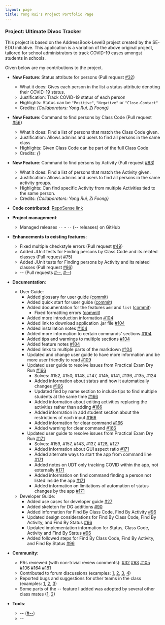 ```yaml
---
layout: page
title: Yong Rui's Project Portfolio Page
---
```


### Project: Ultimate Divoc Tracker

This project is based on the AddressBook-Level3 project created by the SE-EDU initiative. This application is a variation of the above original project, tailored for school administrators to track COVID-19 cases amongst students in schools.

Given below are my contributions to the project.

* **New Feature**: Status attribute for persons (Pull request [\#32](https://github.com/AY2122S2-CS2103T-T12-1/tp/pull/32))
  * What it does: Gives each person in the list a status attribute denoting their COVID-19 status.
  * Justification: Track COVID-19 status of each person
  * Highlights: Status can be `"Positive"`, `"Negative"` or `"Close-Contact"`
  * Credits: *{Collaborators: Yong Rui, Zi Foong}*

* **New Feature**: Command to find persons by Class Code (Pull request [\#56](https://github.com/AY2122S2-CS2103T-T12-1/tp/pull/56))
  * What it does: Find a list of persons that match the Class Code given.
  * Justification: Allows admins and users to find all persons in the same class
  * Highlights: Given Class Code can be part of the full Class Code
  * Credits: *{}*

* **New Feature**: Command to find persons by Activity (Pull request [\#83](https://github.com/AY2122S2-CS2103T-T12-1/tp/pull/83))
  * What it does: Find a list of persons that match the Activity given.
  * Justification: Allows admins and users to find all persons in the same activity groups.
  * Highlights: Can find specific Activity from multiple Activities tied to the same person.
  * Credits: *{Collaborators: Yong Rui, Zi Foong}*

* **Code contributed**: [RepoSense link]()

* **Project management**:
  * Managed releases `--` - `--` (-- releases) on GitHub

* **Enhancements to existing features**:
  * Fixed multiple checkstyle errors (Pull request [\#49](https://github.com/AY2122S2-CS2103T-T12-1/tp/pull/49))
  * Added JUnit tests for Finding persons by Class Code and its related classes (Pull request [\#75](https://github.com/AY2122S2-CS2103T-T12-1/tp/pull/75))
  * Added JUnit tests for Finding persons by Activity and its related classes (Pull request [\#86](https://github.com/AY2122S2-CS2103T-T12-1/tp/pull/86))
  * -- (Pull requests [\#--](), [\#--]())

* **Documentation**:
  * User Guide:
    * Added glossary for user guide ([commit](https://github.com/AY2122S2-CS2103T-T12-1/tp/commit/54c68ab0ecae3cd1a5237a74df7cb7264c24b692))
    * Added quick start for user guide ([commit](https://github.com/AY2122S2-CS2103T-T12-1/tp/commit/54c68ab0ecae3cd1a5237a74df7cb7264c24b692))
    * Added documentation for the features `add` and `list` ([commit](https://github.com/AY2122S2-CS2103T-T12-1/tp/commit/54c68ab0ecae3cd1a5237a74df7cb7264c24b692))
      * Fixed formatting errors ([commit](https://github.com/AY2122S2-CS2103T-T12-1/tp/commit/9bb104d5c2c16abdd577221d100916e6f9f8edc1))
    * Added more introduction information [\#104](https://github.com/AY2122S2-CS2103T-T12-1/tp/pull/104)
    * Added link to download application .jar file [\#104](https://github.com/AY2122S2-CS2103T-T12-1/tp/pull/104)
    * Added installation notes [\#104](https://github.com/AY2122S2-CS2103T-T12-1/tp/pull/104)
    * Added more information to certain commands' sections [\#104](https://github.com/AY2122S2-CS2103T-T12-1/tp/pull/104)
    * Added tips and warnings to multiple sections [\#104](https://github.com/AY2122S2-CS2103T-T12-1/tp/pull/104)
    * Added feature notes [\#104](https://github.com/AY2122S2-CS2103T-T12-1/tp/pull/104)
    * Added links to multiple parts of the markdown [\#104](https://github.com/AY2122S2-CS2103T-T12-1/tp/pull/104)
    * Updated and change user guide to have more information and be more user friendly to read [\#109](https://github.com/AY2122S2-CS2103T-T12-1/tp/pull/109)
    * Updated user guide to resolve issues from Practical Exam Dry Run [\#166](https://github.com/AY2122S2-CS2103T-T12-1/tp/pull/166)
      * Solves: #152, #150, #148, #147, #145, #141, #136, #135, #124
      * Added information about status and how it automatically changes [\#166](https://github.com/AY2122S2-CS2103T-T12-1/tp/pull/166)
      * Updated find by name section to include tips to find multiple students at the same time [\#166](https://github.com/AY2122S2-CS2103T-T12-1/tp/pull/166)
      * Added information about editing activities replacing the activities rather than adding [\#166](https://github.com/AY2122S2-CS2103T-T12-1/tp/pull/166)
      * Added information in add student section about the restrictions of each input [\#166](https://github.com/AY2122S2-CS2103T-T12-1/tp/pull/166)
      * Added information for clear command [\#166](https://github.com/AY2122S2-CS2103T-T12-1/tp/pull/166)
      * Added warning for clear command [\#166](https://github.com/AY2122S2-CS2103T-T12-1/tp/pull/166)
    * Updated user guide to resolve issues from Practical Exam Dry Run [\#171](https://github.com/AY2122S2-CS2103T-T12-1/tp/pull/171)
      * Solves: #159, #157, #143, #137, #128, #127
      * Added information about GUI aspect ratio [\#171](https://github.com/AY2122S2-CS2103T-T12-1/tp/pull/171)
      * Added alternate ways to start the app from command line [\#171](https://github.com/AY2122S2-CS2103T-T12-1/tp/pull/171)
      * Added notes on UDT only tracking COVID within the app, not externally [\#171](https://github.com/AY2122S2-CS2103T-T12-1/tp/pull/171)
      * Added information on find command finding a person not listed inside the app [\#171](https://github.com/AY2122S2-CS2103T-T12-1/tp/pull/171)
      * Added information on limitations of automation of status changes by the app [\#171](https://github.com/AY2122S2-CS2103T-T12-1/tp/pull/171)
  * Developer Guide:
    * Added use cases for developer guide [\#27](https://github.com/AY2122S2-CS2103T-T12-1/tp/pull/27)
    * Added skeleton for DG additions [\#90](https://github.com/AY2122S2-CS2103T-T12-1/tp/pull/90)
    * Added information for Find By Class Code, Find By Activity [\#96](https://github.com/AY2122S2-CS2103T-T12-1/tp/pull/96)
    * Updated design considerations for Find By Class Code, Find By Activity, and Find By Status [\#96](https://github.com/AY2122S2-CS2103T-T12-1/tp/pull/96)
    * Updated implementation information for Status, Class Code, Activity and Find By Status [\#96](https://github.com/AY2122S2-CS2103T-T12-1/tp/pull/96)
    * Added followed steps for Find By Class Code, Find By Activity, and Find By Status [\#96](https://github.com/AY2122S2-CS2103T-T12-1/tp/pull/96)
    
* **Community**:
  * PRs reviewed (with non-trivial review comments): [\#32](https://github.com/AY2122S2-CS2103T-T12-1/tp/pull/32) [\#63](https://github.com/AY2122S2-CS2103T-T12-1/tp/pull/63) [\#105](https://github.com/AY2122S2-CS2103T-T12-1/tp/pull/105) [\#106](https://github.com/AY2122S2-CS2103T-T12-1/tp/pull/106) [\#164](https://github.com/AY2122S2-CS2103T-T12-1/tp/pull/164) [\#181](https://github.com/AY2122S2-CS2103T-T12-1/tp/pull/181)
  * Contributed to forum discussions (examples: [1](), [2](), [3](), [4]())
  * Reported bugs and suggestions for other teams in the class (examples: [1](), [2](), [3]())
  * Some parts of the -- feature I added was adopted by several other class mates ([1](), [2]())

* **Tools**:
  * -- ([\#--]())
  * --
